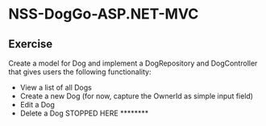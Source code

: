 # NSS-DogGo-ASP.NET-MVC

## Exercise
Create a model for Dog and implement a DogRepository and DogController that gives users the following functionality:

* View a list of all Dogs
* Create a new Dog (for now, capture the OwnerId as simple input field) 
* Edit a Dog
* Delete a Dog STOPPED HERE ********
